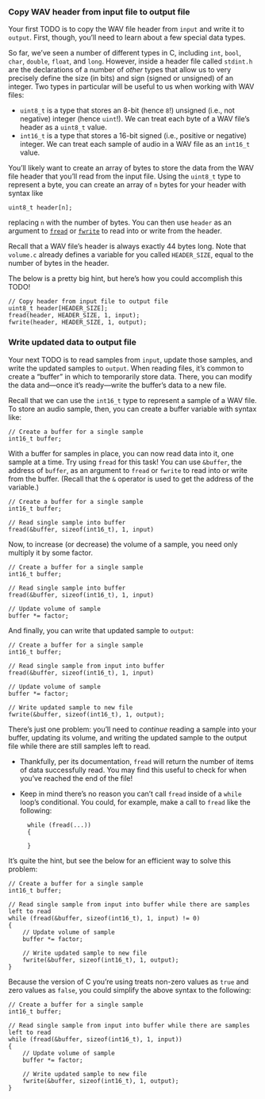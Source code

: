 ### Copy WAV header from input file to output file

Your first TODO is to copy the WAV file header from `input` and write it to `output`. First, though, you’ll need to learn about a few special data types.

So far, we’ve seen a number of different types in C, including `int`, `bool`, `char`, `double`, `float`, and `long`. However, inside a header file called `stdint.h` are the declarations of a number of _other_ types that allow us to very precisely define the size (in bits) and sign (signed or unsigned) of an integer. Two types in particular will be useful to us when working with WAV files:

- `uint8_t` is a type that stores an 8-bit (hence `8`!) unsigned (i.e., not negative) integer (hence `uint`!). We can treat each byte of a WAV file’s header as a `uint8_t` value.
- `int16_t` is a type that stores a 16-bit signed (i.e., positive or negative) integer. We can treat each sample of audio in a WAV file as an `int16_t` value.

You’ll likely want to create an array of bytes to store the data from the WAV file header that you’ll read from the input file. Using the `uint8_t` type to represent a byte, you can create an array of `n` bytes for your header with syntax like

    uint8_t header[n];

replacing `n` with the number of bytes. You can then use `header` as an argument to [`fread`](https://manual.cs50.io/3/fread) or [`fwrite`](https://manual.cs50.io/3/fwrite) to read into or write from the header.

Recall that a WAV file’s header is always exactly 44 bytes long. Note that `volume.c` already defines a variable for you called `HEADER_SIZE`, equal to the number of bytes in the header.

The below is a pretty big hint, but here’s how you could accomplish this TODO!

    // Copy header from input file to output file
    uint8_t header[HEADER_SIZE];
    fread(header, HEADER_SIZE, 1, input);
    fwrite(header, HEADER_SIZE, 1, output);

### Write updated data to output file

Your next TODO is to read samples from `input`, update those samples, and write the updated samples to `output`. When reading files, it’s common to create a “buffer” in which to temporarily store data. There, you can modify the data and—once it’s ready—write the buffer’s data to a new file.

Recall that we can use the `int16_t` type to represent a sample of a WAV file. To store an audio sample, then, you can create a buffer variable with syntax like:

    // Create a buffer for a single sample
    int16_t buffer;

With a buffer for samples in place, you can now read data into it, one sample at a time. Try using `fread` for this task! You can use `&buffer`, the address of `buffer`, as an argument to `fread` or `fwrite` to read into or write from the buffer. (Recall that the `&` operator is used to get the address of the variable.)

    // Create a buffer for a single sample
    int16_t buffer;

    // Read single sample into buffer
    fread(&buffer, sizeof(int16_t), 1, input)

Now, to increase (or decrease) the volume of a sample, you need only multiply it by some factor.

    // Create a buffer for a single sample
    int16_t buffer;

    // Read single sample into buffer
    fread(&buffer, sizeof(int16_t), 1, input)

    // Update volume of sample
    buffer *= factor;

And finally, you can write that updated sample to `output`:

    // Create a buffer for a single sample
    int16_t buffer;

    // Read single sample from input into buffer
    fread(&buffer, sizeof(int16_t), 1, input)

    // Update volume of sample
    buffer *= factor;

    // Write updated sample to new file
    fwrite(&buffer, sizeof(int16_t), 1, output);

There’s just one problem: you’ll need to _continue_ reading a sample into your buffer, updating its volume, and writing the updated sample to the output file while there are still samples left to read.

- Thankfully, per its documentation, `fread` will return the number of items of data successfully read. You may find this useful to check for when you’ve reached the end of the file!
- Keep in mind there’s no reason you can’t call `fread` inside of a `while` loop’s conditional. You could, for example, make a call to `fread` like the following:

        while (fread(...))
        {

        }

It’s quite the hint, but see the below for an efficient way to solve this problem:

    // Create a buffer for a single sample
    int16_t buffer;

    // Read single sample from input into buffer while there are samples left to read
    while (fread(&buffer, sizeof(int16_t), 1, input) != 0)
    {
        // Update volume of sample
        buffer *= factor;

        // Write updated sample to new file
        fwrite(&buffer, sizeof(int16_t), 1, output);
    }

Because the version of C you’re using treats non-zero values as `true` and zero values as `false`, you could simplify the above syntax to the following:

    // Create a buffer for a single sample
    int16_t buffer;

    // Read single sample from input into buffer while there are samples left to read
    while (fread(&buffer, sizeof(int16_t), 1, input))
    {
        // Update volume of sample
        buffer *= factor;

        // Write updated sample to new file
        fwrite(&buffer, sizeof(int16_t), 1, output);
    }
